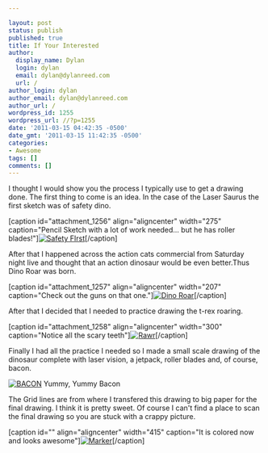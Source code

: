 ```yaml
---

layout: post
status: publish
published: true
title: If Your Interested
author:
  display_name: Dylan
  login: dylan
  email: dylan@dylanreed.com
  url: /
author_login: dylan
author_email: dylan@dylanreed.com
author_url: /
wordpress_id: 1255
wordpress_url: //?p=1255
date: '2011-03-15 04:42:35 -0500'
date_gmt: '2011-03-15 11:42:35 -0500'
categories:
- Awesome
tags: []
comments: []
---
```


I thought I would show you the process I typically use to get a drawing done. The first thing to come is an idea. In the case of the Laser Saurus the first sketch was of safety dino.

[caption id="attachment_1256" align="aligncenter" width="275" caption="Pencil Sketch with a lot of work needed... but he has roller blades!"][![][1]][2][/caption]

   [1]: /media/2011/03/EPSON002-275x300.jpg (Safety FIrst)
   [2]: /media/2011/03/EPSON002.jpg

After that I happened across the action cats commercial from Saturday night live and thought that an action dinosaur would be even better.Thus Dino Roar was born.

[caption id="attachment_1257" align="aligncenter" width="207" caption="Check out the guns on that one."][![][3]][4][/caption]

   [3]: /media/2011/03/EPSON003-207x300.jpg (Dino Roar)
   [4]: /media/2011/03/EPSON003.jpg

After that I decided that I needed to practice drawing the t-rex roaring.

[caption id="attachment_1258" align="aligncenter" width="300" caption="Notice all the scary teeth"][![][5]][6][/caption]

   [5]: /media/2011/03/EPSON004-300x243.jpg (Rawr)
   [6]: /media/2011/03/EPSON004.jpg

Finally I had all the practice I needed so I made a small scale drawing of the dinosaur complete with laser vision, a jetpack, roller blades and, of course, bacon.

[![][7]][8]
    Yummy, Yummy Bacon

   [7]: /media/2011/03/EPSON005-722x1024.jpg (BACON)
   [8]: /media/2011/03/EPSON005.jpg

  


The Grid lines are from where I transfered this drawing to big paper for the final drawing. I think it is pretty sweet. Of course I can't find a place to scan the final drawing so you are stuck with a crappy picture.

[caption id="" align="aligncenter" width="415" caption="It is colored now and looks awesome"][![][9]][10][/caption]

   [9]: http://farm6.static.flickr.com/5044/5229104672_f50a50d2f6.jpg (Marker)
   [10]: http://farm6.static.flickr.com/5044/5229104672_f50a50d2f6.jpg

